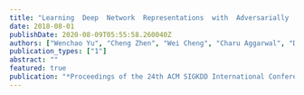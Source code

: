 ```yaml
---
title: "Learning  Deep  Network  Representations  with  Adversarially  Regularized Autoencoders"
date: 2018-08-01
publishDate: 2020-08-09T05:55:58.260040Z
authors: ["Wenchao Yu", "Cheng Zhen", "Wei Cheng", "Charu Aggarwal", "Dongjin Song", "Bo Zong", "Haifeng Chen", "Wei Wang"]
publication_types: ["1"]
abstract: ""
featured: true
publication: "*Proceedings of the 24th ACM SIGKDD International Conference on Knowledge Discovery  and  Data  Mining  (KDD)*"
---
```

